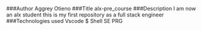 ###Author
Aggrey Otieno
###Title 
alx-pre_course
###Description
I am now an alx student this is my first repository as a full stack engineer
###Technologies used
Vscode $ Shell
SE PRG
